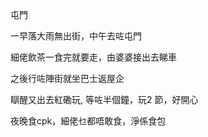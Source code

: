 屯門

一早落大雨無出街，中午去咗屯門

細佬飲茶一食完就要走，由婆婆接出去睇車

之後行咗陣街就坐巴士返屋企

瞓醒又出去紅磡玩, 等咗半個鐘，玩2 節，好開心

夜晚食cpk，細佬乜都唔敢食，淨係食包
